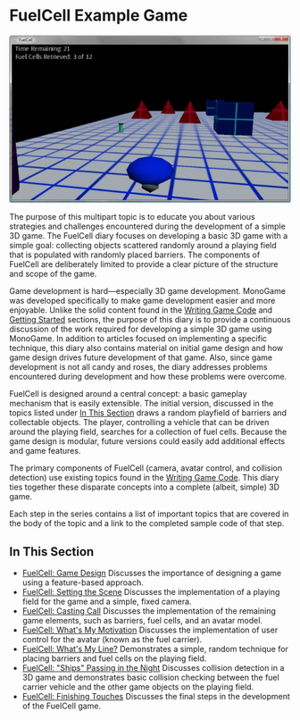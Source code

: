 # FuelCell Example Game

![FuelCell Sample](../Images/FuelCell-Sample.jpg)

The purpose of this multipart topic is to educate you about various strategies and challenges encountered during the development of a simple 3D game. The FuelCell diary focuses on developing a basic 3D game with a simple goal: collecting objects scattered randomly around a playing field that is populated with randomly placed barriers. The components of FuelCell are deliberately limited to provide a clear picture of the structure and scope of the game.

Game development is hard—especially 3D game development. MonoGame was developed specifically to make game development easier and more enjoyable. Unlike the solid content found in the [Writing Game Code]() and [Getting Started]() sections, the purpose of this diary is to provide a continuous discussion of the work required for developing a simple 3D game using MonoGame. In addition to articles focused on implementing a specific technique, this diary also contains material on initial game design and how game design drives future development of that game. Also, since game development is not all candy and roses, the diary addresses problems encountered during development and how these problems were overcome.

FuelCell is designed around a central concept: a basic gameplay mechanism that is easily extensible. The initial version, discussed in the topics listed under [In This Section](#in-this-section) draws a random playfield of barriers and collectable objects. The player, controlling a vehicle that can be driven around the playing field, searches for a collection of fuel cells. Because the game design is modular, future versions could easily add additional effects and game features.

The primary components of FuelCell (camera, avatar control, and collision detection) use existing topics found in the [Writing Game Code](). This diary ties together these disparate concepts into a complete (albeit, simple) 3D game.

Each step in the series contains a list of important topics that are covered in the body of the topic and a link to the completed sample code of that step.

## In This Section

- [FuelCell: Game Design]()
  Discusses the importance of designing a game using a feature-based approach.
- [FuelCell: Setting the Scene]()
  Discusses the implementation of a playing field for the game and a simple, fixed camera.
- [FuelCell: Casting Call]()
  Discusses the implementation of the remaining game elements, such as barriers, fuel cells, and an avatar model.
- [FuelCell: What's My Motivation]()
  Discusses the implementation of user control for the avatar (known as the fuel carrier).
- [FuelCell: What's My Line?]()
  Demonstrates a simple, random technique for placing barriers and fuel cells on the playing field.
- [FuelCell: "Ships" Passing in the Night]()
  Discusses collision detection in a 3D game and demonstrates basic collision checking between the fuel carrier vehicle and the other game objects on the playing field.
- [FuelCell: Finishing Touches]()
  Discusses the final steps in the development of the FuelCell game.